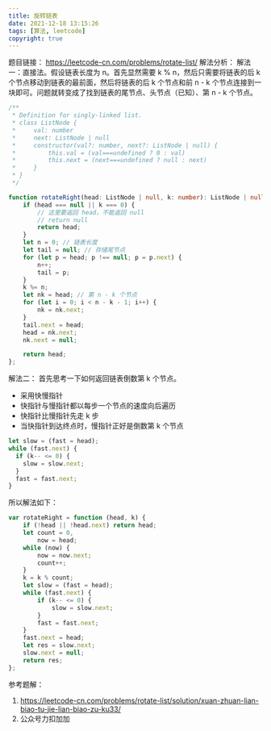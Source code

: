 ```yaml
---
title: 旋转链表
date: 2021-12-18 13:15:26
tags: [算法, leetcode]
copyright: true
---
```

题目链接：
https://leetcode-cn.com/problems/rotate-list/
解法分析：
解法一：直接法。假设链表长度为 n。首先显然需要 k % n，然后只需要将链表的后 k 个节点移动到链表的最前面，然后将链表的后 k 个节点和前 n - k 个节点连接到一块即可。问题就转变成了找到链表的尾节点、头节点（已知）、第 n - k 个节点。

```ts
/**
 * Definition for singly-linked list.
 * class ListNode {
 *     val: number
 *     next: ListNode | null
 *     constructor(val?: number, next?: ListNode | null) {
 *         this.val = (val===undefined ? 0 : val)
 *         this.next = (next===undefined ? null : next)
 *     }
 * }
 */

function rotateRight(head: ListNode | null, k: number): ListNode | null {
    if (head === null || k === 0) {
        // 这里要返回 head，不能返回 null
        // return null
        return head;
    }
    let n = 0; // 链表长度
    let tail = null; // 存储尾节点
    for (let p = head; p !== null; p = p.next) {
        n++;
        tail = p;
    }
    k %= n;
    let nk = head; // 第 n - k 个节点
    for (let i = 0; i < n - k - 1; i++) {
        nk = nk.next;
    }
    tail.next = head;
    head = nk.next;
    nk.next = null;

    return head;
};
```

解法二：
首先思考一下如何返回链表倒数第 k 个节点。
- 采用快慢指针
- 快指针与慢指针都以每步一个节点的速度向后遍历
- 快指针比慢指针先走 k 步
- 当快指针到达终点时，慢指针正好是倒数第 k 个节点

```js
let slow = (fast = head);
while (fast.next) {
  if (k-- <= 0) {
    slow = slow.next;
  }
  fast = fast.next;
}
```
所以解法如下：
```js
var rotateRight = function (head, k) {
    if (!head || !head.next) return head;
    let count = 0,
        now = head;
    while (now) {
        now = now.next;
        count++;
    }
    k = k % count;
    let slow = (fast = head);
    while (fast.next) {
        if (k-- <= 0) {
            slow = slow.next;
        }
        fast = fast.next;
    }
    fast.next = head;
    let res = slow.next;
    slow.next = null;
    return res;
};
```



参考题解：
1. https://leetcode-cn.com/problems/rotate-list/solution/xuan-zhuan-lian-biao-tu-jie-lian-biao-zu-ku33/
2. 公众号力扣加加